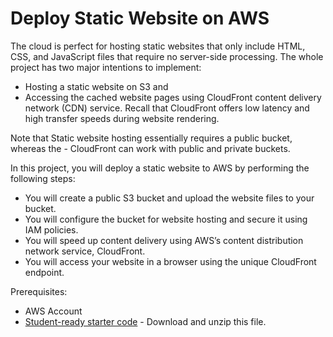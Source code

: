 
# Deploy Static Website on AWS

The cloud is perfect for hosting static websites that only include HTML, CSS, and JavaScript files that require no server-side processing. The whole project has two major intentions to implement:

- Hosting a static website on S3 and
- Accessing the cached website pages using CloudFront content delivery network (CDN) service. Recall that CloudFront offers low latency and high transfer speeds during website rendering.

Note that Static website hosting essentially requires a public bucket, whereas the - CloudFront can work with public and private buckets.

In this project, you will deploy a static website to AWS by performing the following steps:

- You will create a public S3 bucket and upload the website files to your bucket.
- You will configure the bucket for website hosting and secure it using IAM policies.
- You will speed up content delivery using AWS’s content distribution network service, CloudFront.
- You will access your website in a browser using the unique CloudFront endpoint.

Prerequisites:
- AWS Account
- [Student-ready starter code](https://drive.google.com/open?id=15vQ7-utH7wBJzdAX3eDmO9ls35J5_sEQ) - Download and unzip this file.
